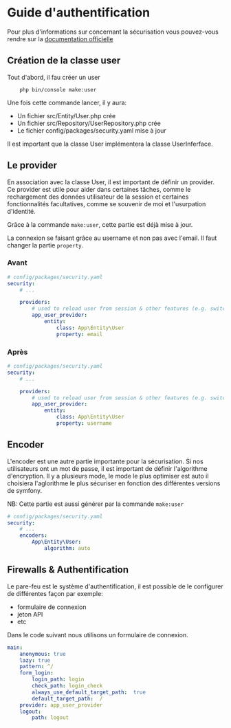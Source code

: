 # Guide d'authentification

Pour plus d'informations sur concernant la sécurisation vous pouvez-vous rendre sur la [documentation officielle](https://symfony.com/doc/current/security.html)

## Création de la classe user

Tout d'abord, il fau créer un user

```shell
    php bin/console make:user
```

Une fois cette commande lancer, il y aura:

- Un fichier src/Entity/User.php crée
- Un fichier src/Repository/UserRepository.php crée
- Le fichier config/packages/security.yaml mise à jour

Il est important que la classe User implémentera la classe UserInferface.

## Le provider

En association avec la classe User, il est important de définir un provider.
Ce provider est utile pour aider dans certaines tâches, comme le rechargement des données utilisateur de la session et certaines fonctionnalités facultatives, comme se souvenir de moi et l'usurpation d'identité.

Grâce à la commande `make:user`, cette partie est déjà mise à jour.

La connexion se faisant grâce au username et non pas avec l'email.
Il faut changer la partie `property`.

### Avant

```yaml
# config/packages/security.yaml
security:
    # ...

    providers:
        # used to reload user from session & other features (e.g. switch_user)
        app_user_provider:
            entity:
                class: App\Entity\User
                property: email
```

### Après

```yaml
# config/packages/security.yaml
security:
    # ...

    providers:
        # used to reload user from session & other features (e.g. switch_user)
        app_user_provider:
            entity:
                class: App\Entity\User
                property: username
```

## Encoder

L'encoder est une autre partie importante pour la sécurisation.
Si nos utilisateurs ont un mot de passe, il est important de définir l'algorithme d'encryption.
Il y a plusieurs mode, le mode le plus optimiser est auto il choisiera l'aglorithme le plus sécuriser en fonction des différentes versions de symfony.

NB: Cette partie est aussi générer par la commande `make:user`

```yaml
# config/packages/security.yaml
security:
    # ...
    encoders:
        App\Entity\User:
            algorithm: auto
```

## Firewalls & Authentification

Le pare-feu est le système d'authentification, il est possible de le configurer de différentes façon par exemple:

- formulaire de connexion
- jeton API
- etc

Dans le code suivant nous utilisons un formulaire de connexion.

```yaml
main:
    anonymous: true
    lazy: true
    pattern: ^/
    form_login:
        login_path: login
        check_path: login_check
        always_use_default_target_path:  true
        default_target_path:  /
    provider: app_user_provider
    logout:
        path: logout
```